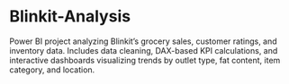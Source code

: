 # Blinkit-Analysis
Power BI project analyzing Blinkit’s grocery sales, customer ratings, and inventory data. Includes data cleaning, DAX-based KPI calculations, and interactive dashboards visualizing trends by outlet type, fat content, item category, and location.
